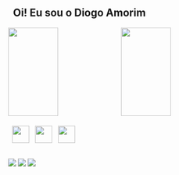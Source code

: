 ## &nbsp;&nbsp;Oi! Eu sou o Diogo Amorim
<div>
  <img width="45%" height="180em" src="https://github-readme-stats.vercel.app/api?username=devDiogoamorim&show_icons=true&theme=dracula">
  <img width="45%" height="180em" src="https://github-readme-stats.vercel.app/api/top-langs/?username=devDiogoamorim&layout=compact&theme=dracula">
</div>
<br>
<div style="display: inline_block">
  &nbsp;&nbsp;<img width="35" height="35" src="https://cdn.jsdelivr.net/gh/devicons/devicon@latest/icons/html5/html5-original.svg"/> &nbsp;
  <img width="35" height="35" src="https://cdn.jsdelivr.net/gh/devicons/devicon@latest/icons/css3/css3-original.svg"/> &nbsp;
  <img width="35" height="35" src="https://cdn.jsdelivr.net/gh/devicons/devicon@latest/icons/javascript/javascript-original.svg"/>
</div>

  ##
 
<div> 
  <a href="https://instagram.com/diogoam_r" target="_blank"><img src="https://img.shields.io/badge/-Instagram-%23E4405F?style=for-the-badge&logo=instagram&logoColor=white" target="_blank"></a>
  <a href = "mailto:diogoamorimv1011@gmail.com"><img src="https://img.shields.io/badge/-Gmail-%23333?style=for-the-badge&logo=gmail&logoColor=white" target="_blank"></a>
  <a href="https://www.linkedin.com/in/diogo-amorim-433823348" target="_blank"><img src="https://img.shields.io/badge/-LinkedIn-%230077B5?style=for-the-badge&logo=linkedin&logoColor=white" target="_blank"></a> 
  
</div>

